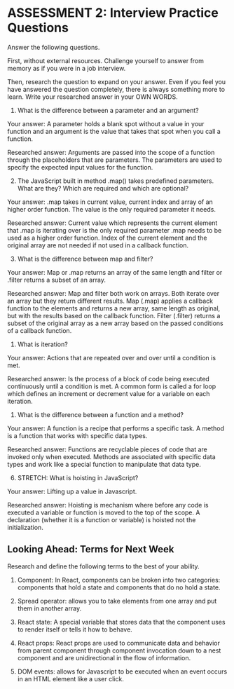 # ASSESSMENT 2: Interview Practice Questions

Answer the following questions.

First, without external resources. Challenge yourself to answer from memory as if you were in a job interview.

Then, research the question to expand on your answer. Even if you feel you have answered the question completely, there is always something more to learn. Write your researched answer in your OWN WORDS.

1. What is the difference between a parameter and an argument?

Your answer: A parameter holds a blank spot without a value in your function and an argument is the value that takes that spot when you call a function.

Researched answer: Arguments are passed into the scope of a function through the placeholders that are parameters. The parameters are used to specify the expected input values for the function. 

2. The JavaScript built in method .map() takes predefined parameters. What are they? Which are required and which are optional?

Your answer: .map takes in current value, current index and array of an higher order function. The value is the only required parameter it needs. 

Researched answer: Current value which represents the current element that .map is iterating over is the only required parameter .map needs to be used as a higher order function. Index of the current element and the original array are not needed if not used in a callback function.

3. What is the difference between map and filter? 

Your answer: Map or .map returns an array of the same length and filter or .filter returns a subset of an array. 

Researched answer: Map and filter both work on arrays. Both iterate over an array but they return different results. Map (.map) applies a callback function to the elements and returns a new array, same length as original, but with the results based on the callback function. Filter (.filter) returns a subset of the original array as a new array based on the passed conditions of a callback function.

1. What is iteration?

Your answer: Actions that are repeated over and over until a condition is met.

Researched answer: Is the process of a block of code being executed continuously until a condition is met. A common form is called a for loop which defines an increment or decrement value for a variable on each iteration.

1. What is the difference between a function and a method?

Your answer: A function is a recipe that performs a specific task. A method is a function that works with specific data types.

Researched answer: Functions are recyclable pieces of code that are invoked only when executed. Methods are associated with specific data types and work like a special function to manipulate that data type. 

6. STRETCH: What is hoisting in JavaScript?

Your answer: Lifting up a value in Javascript.

Researched answer: Hoisting is mechanism where before any code is executed a variable or function is moved to the top of the scope. A declaration (whether it is a function or variable) is hoisted not the initialization.

## Looking Ahead: Terms for Next Week

Research and define the following terms to the best of your ability.

1. Component: In React, components can be broken into two categories: components that hold a state and components that do no hold a state.

2. Spread operator: allows you to take elements from one array and put them in another array.

3. React state: A special variable that stores data that the component uses to render itself or  tells it how to behave.

4. React props: React props are used to communicate data and behavior from parent component through component invocation down to a nest component and are unidirectional in the flow of information.

5. DOM events: allows for Javascript to be executed when an event occurs in an HTML element like a user click.
